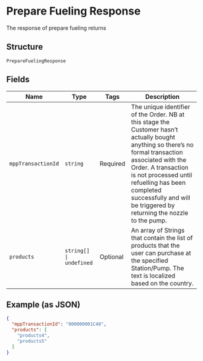 
# Prepare Fueling Response

The response of prepare fueling returns

## Structure

`PrepareFuelingResponse`

## Fields

| Name | Type | Tags | Description |
|  --- | --- | --- | --- |
| `mppTransactionId` | `string` | Required | The unique identifier of the Order. NB at this stage the Customer hasn’t actually bought anything so there’s no formal transaction associated with the Order. A transaction is not processed until refuelling has been completed successfully and will be triggered by returning the nozzle to the pump. |
| `products` | `string[] \| undefined` | Optional | An array of Strings that contain the list of products that the user can purchase at the specified Station/Pump. The text is localized based on the country. |

## Example (as JSON)

```json
{
  "mppTransactionId": "000000001C48",
  "products": [
    "products4",
    "products5"
  ]
}
```

